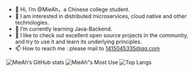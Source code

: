 - 👋 Hi, I’m @MieAh，a Chinese college student.
- 👀 I am interested in distributed microservices, cloud native and other technologies.
- 🌱 I’m currently learning Java-Backend.
- 💞️ I like to check out excellent open source projects in the community, and try to use it and learn its underlying principles.
- 📫 How to reach me : please mail to 1415045335@qq.com

![MieAh‘s GitHub stats](https://github-readme-stats.vercel.app/api?username=MieAh&show_icons=true&theme=tokyonight)
![MieAh"s Most Use](https://github-readme-stats.vercel.app/api/top-langs/?username=MieAh&layout=compact)
![Top Langs](https://github-readme-stats.vercel.app/api/top-langs/?username=MieAh)
